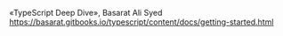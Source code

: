 «TypeScript Deep Dive», Basarat Ali Syed
https://basarat.gitbooks.io/typescript/content/docs/getting-started.html


